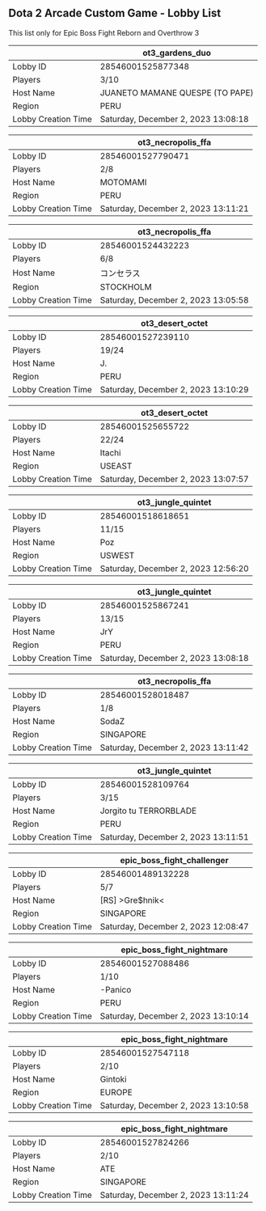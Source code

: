 ## Dota 2 Arcade Custom Game - Lobby List

This list only for Epic Boss Fight Reborn and Overthrow 3

|  | ot3_gardens_duo |
| ------ | ------ |
| Lobby ID | 28546001525877348 |
| Players | 3/10 |
| Host Name | JUANETO MAMANE QUESPE (TO PAPE) |
| Region | PERU |
| Lobby Creation Time | Saturday, December 2, 2023 13:08:18 |


|  | ot3_necropolis_ffa |
| ------ | ------ |
| Lobby ID | 28546001527790471 |
| Players | 2/8 |
| Host Name | MOTOMAMI |
| Region | PERU |
| Lobby Creation Time | Saturday, December 2, 2023 13:11:21 |


|  | ot3_necropolis_ffa |
| ------ | ------ |
| Lobby ID | 28546001524432223 |
| Players | 6/8 |
| Host Name | コンセラス |
| Region | STOCKHOLM |
| Lobby Creation Time | Saturday, December 2, 2023 13:05:58 |


|  | ot3_desert_octet |
| ------ | ------ |
| Lobby ID | 28546001527239110 |
| Players | 19/24 |
| Host Name | J. |
| Region | PERU |
| Lobby Creation Time | Saturday, December 2, 2023 13:10:29 |


|  | ot3_desert_octet |
| ------ | ------ |
| Lobby ID | 28546001525655722 |
| Players | 22/24 |
| Host Name | Itachi |
| Region | USEAST |
| Lobby Creation Time | Saturday, December 2, 2023 13:07:57 |


|  | ot3_jungle_quintet |
| ------ | ------ |
| Lobby ID | 28546001518618651 |
| Players | 11/15 |
| Host Name | Poz |
| Region | USWEST |
| Lobby Creation Time | Saturday, December 2, 2023 12:56:20 |


|  | ot3_jungle_quintet |
| ------ | ------ |
| Lobby ID | 28546001525867241 |
| Players | 13/15 |
| Host Name | JrY |
| Region | PERU |
| Lobby Creation Time | Saturday, December 2, 2023 13:08:18 |


|  | ot3_necropolis_ffa |
| ------ | ------ |
| Lobby ID | 28546001528018487 |
| Players | 1/8 |
| Host Name | SodaZ |
| Region | SINGAPORE |
| Lobby Creation Time | Saturday, December 2, 2023 13:11:42 |


|  | ot3_jungle_quintet |
| ------ | ------ |
| Lobby ID | 28546001528109764 |
| Players | 3/15 |
| Host Name | Jorgito tu TERRORBLADE |
| Region | PERU |
| Lobby Creation Time | Saturday, December 2, 2023 13:11:51 |


|  | epic_boss_fight_challenger |
| ------ | ------ |
| Lobby ID | 28546001489132228 |
| Players | 5/7 |
| Host Name | [RS] >Gre$hnik< |
| Region | SINGAPORE |
| Lobby Creation Time | Saturday, December 2, 2023 12:08:47 |


|  | epic_boss_fight_nightmare |
| ------ | ------ |
| Lobby ID | 28546001527088486 |
| Players | 1/10 |
| Host Name | -Panico |
| Region | PERU |
| Lobby Creation Time | Saturday, December 2, 2023 13:10:14 |


|  | epic_boss_fight_nightmare |
| ------ | ------ |
| Lobby ID | 28546001527547118 |
| Players | 2/10 |
| Host Name | Gintoki |
| Region | EUROPE |
| Lobby Creation Time | Saturday, December 2, 2023 13:10:58 |


|  | epic_boss_fight_nightmare |
| ------ | ------ |
| Lobby ID | 28546001527824266 |
| Players | 2/10 |
| Host Name | ATE |
| Region | SINGAPORE |
| Lobby Creation Time | Saturday, December 2, 2023 13:11:24 |


